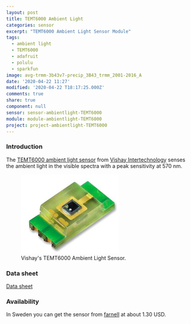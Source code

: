 ```yaml
---
layout: post
title: TEMT6000 Ambient Light
categories: sensor
excerpt: "TEMT6000 Ambient Light Sensor Module"
tags:
  - ambient light
  - TEMT6000
  - adafruit
  - polulu
  - sparkfun
image: avg-trmm-3b43v7-precip_3B43_trmm_2001-2016_A
date: '2020-04-22 11:27'
modified: '2020-04-22 T18:17:25.000Z'
comments: true
share: true
component: null
sensor: sensor-ambientlight-TEMT6000
module: module-ambientlight-TEMT6000
project: project-ambientlight-TEMT6000
---
```


### Introduction

The [TEMT6000 ambient light sensor](http://www.vishay.com/photo-detectors/list/product-81579/) from [Vishay Intertechnology](http://www.vishay.com) senses the ambient light in the visible spectra with a peak sensitivity at 570 nm.

<figure>
<img src="../../images/TEMT6000_sensor.png">
<figcaption>Vishay's TEMT6000 Ambient Light Sensor. </figcaption>
</figure>

### Data sheet

[Data sheet](../,,/doc/temt6000.pdf)

### Availability

In Sweden you can get the sensor from [farnell](https://se.farnell.com/vishay/temt6000x01/photodiode-sensor-ambient-light/dp/1497671?gclid=CjwKCAjwnIr1BRAWEiwA6GpwNUAYMCWlil3DeLPQ0M-1pOvZhhXTIQIVXfGAqn55gq8YQh1TqFG-yhoCgGYQAvD_BwE&mckv=shT34Wu3e_dc%7Cpcrid%7C418656054882%7Ckword%7Ctemt6000x01%7Cmatch%7Cp%7Cplid%7C%7Cslid%7C%7Cproduct%7C%7Cpgrid%7C15204666798%7Cptaid%7Ckwd-10807435557%7C&CMP=KNC-GSE-GEN-SKU-MDC) at about 1.30 USD.
